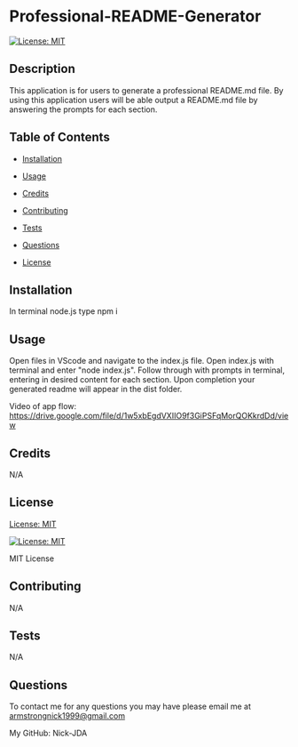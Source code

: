 # Professional-README-Generator


[![License: MIT](https://img.shields.io/badge/License-MIT-yellow.svg)](https://opensource.org/licenses/MIT) 


## Description 


This application is for users to generate a professional README.md file. By using this application users will be able output a README.md file by answering the prompts for each section. 


## Table of Contents 


- [Installation](#installation) 

- [Usage](#usage) 

- [Credits](#credits) 

- [Contributing](#contributing) 

- [Tests](#tests) 

- [Questions](#questions) 

- [License](#license) 



## Installation 


In terminal node.js type npm i 


## Usage 


Open files in VScode and navigate to the index.js file. Open index.js with terminal and enter "node index.js". Follow through with prompts in terminal, entering in desired content for each section. Upon completion your generated readme will appear in the dist folder.  



Video of app flow:
https://drive.google.com/file/d/1w5xbEgdVXIIO9f3GiPSFqMorQOKkrdDd/view

## Credits 


N/A 


## License             

[License: MIT](https://choosealicense.com/licenses/mit/)  

[![License: MIT](https://img.shields.io/badge/License-MIT-yellow.svg)](https://opensource.org/licenses/MIT) 

     


MIT License 


## Contributing 


N/A 


## Tests 


N/A 


## Questions 


To contact me for any questions you may have please email me at armstrongnick1999@gmail.com 


My GitHub: Nick-JDA
